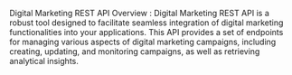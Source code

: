 Digital Marketing REST API
Overview :
Digital Marketing REST API is a robust tool designed to facilitate seamless integration of digital marketing functionalities into your applications. This API provides a set of endpoints for managing various aspects of digital marketing campaigns, including creating, updating, and monitoring campaigns, as well as retrieving analytical insights.

